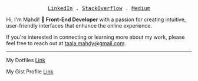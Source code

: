 <p align="center">
  <samp>
    <a href="https://www.linkedin.com/in/mahditaala/">LinkedIn</a> .
    <a href="https://stackoverflow.com/users/7044123/mahdi-taala">StackOverflow</a> .
    <a href="https://medium.com/@taala.mahdy">Medium</a>
  </samp>
</p>


Hi, I'm Mahdi! 👋 **Front-End Developer** with a passion for creating intuitive, user-friendly interfaces that enhance the online experience.

If you're interested in connecting or learning more about my work, please feel free to reach out at taala.mahdy@gmail.com.

----------
My Dotfiles [Link](https://github.com/MahdiTa97/dotfiles)

My Gist Profile [Link](https://gist.github.com/MahdiTa97)
